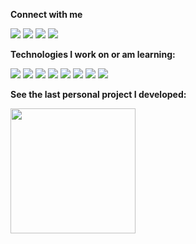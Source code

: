 **Connect with me**

[<img src="https://img.shields.io/badge/HackerRank-000000?style=flat&logo=HackerRank&logoColor=white">](https://www.hackerrank.com/morhen)
[<img src="https://img.shields.io/badge/LinkedIn-000000?style=flat&logo=linkedin&logoColor=white">](https://www.linkedin.com/in/gustavorss/)
[<img src="https://img.shields.io/badge/GitHub-100000?style=flat&logo=github&logoColor=white">](https://github.com/GustavoRss)
[<img src="https://img.shields.io/badge/Gmail-100000?style=flat&logo=Gmail&logoColor=white">](mailto:gustavoreisdev@gmail.com)

**Technologies I work on or am learning:**

[<img src="https://img.shields.io/badge/C%23-%23000000.svg?style=flat&logo=c-sharp&logoColor=white">](https://www.linkedin.com/in/gustavorss/)
[<img src="https://img.shields.io/badge/.NET-000000.svg?style=flat&logo=.net&logoColor=white">](https://www.linkedin.com/in/gustavorss/)
[<img src="https://img.shields.io/badge/java-000000.svg?style=flat&logo=java&logoColor=white">](https://www.linkedin.com/in/gustavorss/)
[<img src="https://img.shields.io/badge/angular-000000.svg?style=flat&logo=angular&logoColor=white">](https://www.linkedin.com/in/gustavorss/)
[<img src="https://img.shields.io/badge/react-%23000000.svg?style=flat&logo=react&logoColor=white">](https://www.linkedin.com/in/gustavorss/)
[<img src="https://img.shields.io/badge/mysql-000000?style=flat&logo=mysql&logoColor=white">](https://www.linkedin.com/in/gustavorss/)
[<img src="https://img.shields.io/badge/Microsoft%20SQL%20Server-000000?style=flat&logo=Microsoft%20SQL%20Server&logoColor=white">](https://www.linkedin.com/in/gustavorss/)
[<img src="https://img.shields.io/badge/postgres-000000?style=flat&logo=postgresql&logoColor=white">](https://www.linkedin.com/in/gustavorss/)

**See the last personal project I developed:**

[<img style="width: 200px" src="https://user-images.githubusercontent.com/41273411/219799191-3d38cbc0-e2e0-4fea-892a-e4c0a2ade90e.png">](https://github.com/GustavoRss/PorquemApp)
